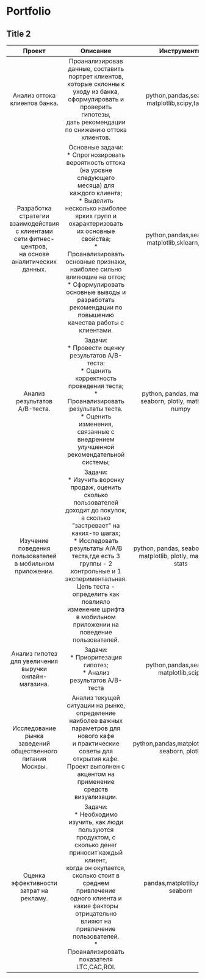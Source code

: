 # Portfolio

## Title 2

|                                                    Проект                                                   |                                                                                                                                                                                        Описание                                                                                                                                                                                        |                                 Инструменты                                |
|:-----------------------------------------------------------------------------------------------------------:|:--------------------------------------------------------------------------------------------------------------------------------------------------------------------------------------------------------------------------------------------------------------------------------------------------------------------------------------------------------------------------------------:|:--------------------------------------------------------------------------:|
| Анализ оттока клиентов банка.                                                                               | Проанализировав данные, составить портрет клиентов, <br>которые склонны к уходу из банка, сформулировать и проверить гипотезы,<br>дать рекомендации по снижению оттока клиентов.                                                                                                                                                                                                       | python,pandas,seaborn,<br>matplotlib,scipy,tableau                         |
| Разработка стратегии взаимодействия<br>с клиентами сети фитнес-центров, <br>на основе аналитических данных. | Основные задачи:<br>* Спрогнозировать вероятность оттока (на уровне следующего месяца) для каждого клиента;<br>* Выделить несколько наиболее ярких групп и охарактеризовать их основные свойства;<br>* Проанализировать основные признаки, наиболее сильно влияющие на отток;<br>* Сформулировать основные выводы и разработать рекомендации по повышению качества работы с клиентами. | python,pandas,seaborn,<br>matplotlib,sklearn,scipy                         |
| Анализ результатов A/B-теста.<br>                                                                           | Задачи: <br> * Провести оценку результатов A/B-теста:<br>   * Оценить корректность проведения теста;<br>   * Проанализировать результаты теста.<br> * Оценить изменения, связанные с внедрением улучшенной рекомендательной системы;                                                                                                                                                   | python, pandas, matplotlib,<br>seaborn, plotly, math, scipy,<br>numpy      |
| Изучение поведения пользователей<br>в мобильном приложении.                                                 | Задачи:<br>* Изучить воронку продаж, оценить сколько пользователей доходит до покупок, <br>а сколько "застревает" на каких-то шагах;<br>* Исследовать результаты A/A/B теста,где есть 3 группы - 2 контрольные и 1 экспериментальная. <br>Цель теста - определить как повлияло изменение шрифта в мобильном приложении на поведение<br>пользователей.                                  | python, pandas, seaborn, numpy<br>matplotlib, plotly, math,scipy,<br>stats |
| Анализ гипотез для увеличения выручки<br>онлайн-магазина.                                                   | Задачи:<br>* Приоритезация гипотез;<br>* Анализ результатов A/B-теста                                                                                                                                                                                                                                                                                                                  | python,pandas,seaborn,<br>matplotlib,scipy                                 |
| Исследование рынка заведений<br>общественного питания Москвы.                                               | Анализ текущей ситуации на рынке, определение наиболее важных параметров для нового кафе<br>и практические советы для открытия кафе.<br>Проект выполнен с акцентом на применение средств визуализации.                                                                                                                                                                                 | python,pandas,matplotlib,numpy,<br>seaborn, plotly                         |
| Оценка эффективности затрат на рекламу.                                                                     | Задачи:<br>* Необходимо изучить, как люди пользуются продуктом, с сколько денег приносит каждый клиент, <br>когда он окупается, сколько стоит в среднем привлечение одного клиента и какие факторы <br>отрицательно влияют на привлечение пользователей.<br>* Проанализировать показателя LTC,CAC,ROI.                                                                                 | pandas,matplotlib,numpy,<br>seaborn                                        |
